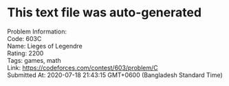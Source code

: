 # This text file was auto-generated  
  
Problem Information:  
Code: 603C  
Name: Lieges of Legendre  
Rating: 2200  
Tags: games, math  
Link: https://codeforces.com/contest/603/problem/C  
Submitted At: 2020-07-18 21:43:15 GMT+0600 (Bangladesh Standard Time)  
